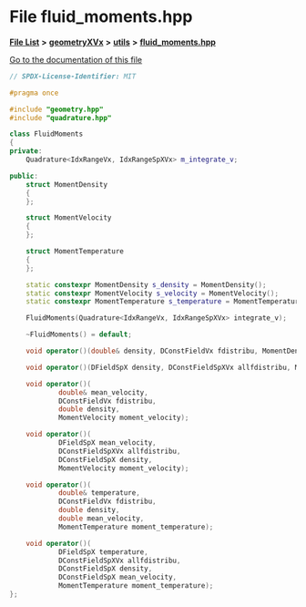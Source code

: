 

# File fluid\_moments.hpp

[**File List**](files.md) **>** [**geometryXVx**](dir_e51b496b46dd687775e46e0826614574.md) **>** [**utils**](dir_8b9ab5da15e50812e4d198d35fde42ae.md) **>** [**fluid\_moments.hpp**](fluid__moments_8hpp.md)

[Go to the documentation of this file](fluid__moments_8hpp.md)


```C++
// SPDX-License-Identifier: MIT

#pragma once

#include "geometry.hpp"
#include "quadrature.hpp"

class FluidMoments
{
private:
    Quadrature<IdxRangeVx, IdxRangeSpXVx> m_integrate_v;

public:
    struct MomentDensity
    {
    };

    struct MomentVelocity
    {
    };

    struct MomentTemperature
    {
    };

    static constexpr MomentDensity s_density = MomentDensity();
    static constexpr MomentVelocity s_velocity = MomentVelocity();
    static constexpr MomentTemperature s_temperature = MomentTemperature();

    FluidMoments(Quadrature<IdxRangeVx, IdxRangeSpXVx> integrate_v);

    ~FluidMoments() = default;

    void operator()(double& density, DConstFieldVx fdistribu, MomentDensity moment_density);

    void operator()(DFieldSpX density, DConstFieldSpXVx allfdistribu, MomentDensity moment_density);

    void operator()(
            double& mean_velocity,
            DConstFieldVx fdistribu,
            double density,
            MomentVelocity moment_velocity);

    void operator()(
            DFieldSpX mean_velocity,
            DConstFieldSpXVx allfdistribu,
            DConstFieldSpX density,
            MomentVelocity moment_velocity);

    void operator()(
            double& temperature,
            DConstFieldVx fdistribu,
            double density,
            double mean_velocity,
            MomentTemperature moment_temperature);

    void operator()(
            DFieldSpX temperature,
            DConstFieldSpXVx allfdistribu,
            DConstFieldSpX density,
            DConstFieldSpX mean_velocity,
            MomentTemperature moment_temperature);
};
```


